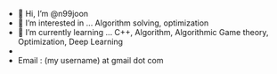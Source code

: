 - 👋 Hi, I’m @n99joon
- 👀 I’m interested in ...  Algorithm solving, optimization
- 🌱 I’m currently learning ... C++, Algorithm, Algorithmic Game theory, Optimization, Deep Learning
-  
- Email : (my username) at gmail dot com

<!---
n99joon/n99joon is a ✨ special ✨ repository because its `README.md` (this file) appears on your GitHub profile.
You can click the Preview link to take a look at your changes.
--->
